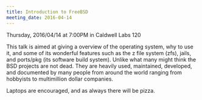 ```yaml
---
title: Introduction to FreeBSD
meeting_date: 2016-04-14
---
```


Thursday, 2016/04/14 at 7:00PM in Caldwell Labs 120

This talk is aimed at giving a overview of the operating system, why to use it, and some of its wonderful features such as the z file system (zfs), jails, and ports/pkg (its software build system). Unlike what many might think the BSD projects are not dead. They are heavily used, maintained, developed, and documented by many people from around the world ranging from hobbyists to multimillion dollar companies.

Laptops are encouraged, and as always there will be pizza.
